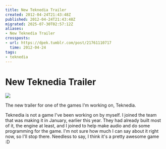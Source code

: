 ```yaml
---
title: New Teknedia Trailer
created: 2012-04-24T21:43:48Z
published: 2012-04-24T21:43:48Z
migrated: 2025-07-30T02:57:12Z
aliases:
- New Teknedia Trailer
crossposts:
- url: https://dpek.tumblr.com/post/21761110717
  time: 2012-04-24
tags:
- teknedia
---
```


# New Teknedia Trailer

![](https://youtube.com/watch?v=2eU10xfQlWs)

The new trailer for one of the games I'm working on, Teknedia.

Teknedia is not a game I've been working on by myself. I joined the team that was making it in January, earlier this year. They had already built most of it, the engine at least, and I joined to help make audio and do some programming for the game. I'm not sure how much I can say about it right now, so I'll stop there. Needless to say, I think it's a pretty awesome game :D
